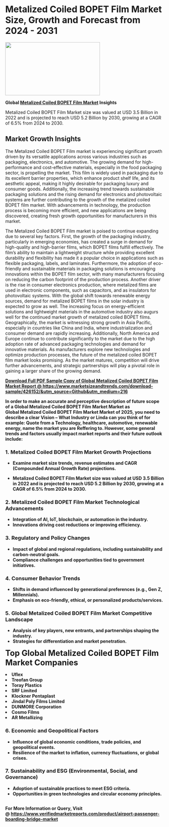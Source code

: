 <H1>Metalized Coiled BOPET Film Market Size, Growth and Forecast from 2024 - 2031</H1><img class="aligncenter size-medium wp-image-584254" src="https://thirdeyenews.in/wp-content/uploads/2024/09/Global-Market-Research-300x168.jpeg" alt="" width="300" height="168" /><p><strong>Global&nbsp;<a href="https://www.marketsizeandtrends.com/download-sample/426152/&amp;utm_source=Github&utm_medium=216">Metalized Coiled BOPET Film Market</a> Insights</strong></p><p>Metalized Coiled BOPET Film Market size was valued at USD 3.5 Billion in 2022 and is projected to reach USD 5.2 Billion by 2030, growing at a CAGR of 6.5% from 2024 to 2030.</p><p><h2>Market Growth Insights</h2> <p>The Metalized Coiled BOPET Film market is experiencing significant growth driven by its versatile applications across various industries such as packaging, electronics, and automotive. The growing demand for high-performance and cost-effective materials, especially in the food packaging sector, is propelling the market. This film is widely used in packaging due to its excellent barrier properties, which enhance product shelf life, and its aesthetic appeal, making it highly desirable for packaging luxury and consumer goods. Additionally, the increasing trend towards sustainable packaging solutions and the rising demand for electronics and photovoltaic systems are further contributing to the growth of the metalized coiled BOPET film market. With advancements in technology, the production process is becoming more efficient, and new applications are being discovered, creating fresh growth opportunities for manufacturers in this market.</p> <p><strong><a href="#"></a></strong></p> <p>The Metalized Coiled BOPET Film market is poised to continue expanding due to several key factors. First, the growth of the packaging industry, particularly in emerging economies, has created a surge in demand for high-quality and high-barrier films, which BOPET films fulfill effectively. The film’s ability to maintain a lightweight structure while providing excellent durability and flexibility has made it a popular choice in applications such as flexible packaging, labels, and laminates. Furthermore, the adoption of eco-friendly and sustainable materials in packaging solutions is encouraging innovations within the BOPET film sector, with many manufacturers focusing on reducing the carbon footprint of the production process. Another driver is the rise in consumer electronics production, where metalized films are used in electronic components, such as capacitors, and as insulators for photovoltaic systems. With the global shift towards renewable energy sources, demand for metalized BOPET films in the solar industry is expected to grow as well. The increasing focus on energy-efficient solutions and lightweight materials in the automotive industry also augurs well for the continued market growth of metalized coiled BOPET films. Geographically, the market is witnessing strong growth in Asia Pacific, especially in countries like China and India, where industrialization and consumer demand are rapidly increasing. Additionally, North America and Europe continue to contribute significantly to the market due to the high adoption rate of advanced packaging technologies and demand for innovative materials. As manufacturers explore new technologies and optimize production processes, the future of the metalized coiled BOPET film market looks promising. As the market matures, competition will drive further advancements, and strategic partnerships will play a pivotal role in gaining a larger share of the growing demand. <p><strong><a href="#"></p><p><span class=""><strong>Download Full PDF Sample Copy of Global Metalized Coiled BOPET Film Market Report</strong> @ <a href="https://www.marketsizeandtrends.com/download-sample/426152/&amp;utm_source=Github&utm_medium=216" target="_blank">https://www.marketsizeandtrends.com/download-sample/426152/&amp;utm_source=Github&utm_medium=216</a></span></p><p>In order to make an accurate and perceptive description of future scope of a Global&nbsp;Metalized Coiled BOPET Film Market Market as Global&nbsp;Metalized Coiled BOPET Film Market Market of 2025, you need to describe a clear Vision &ndash; What Industry or Linda can you think of for example: Quote from a Technology, healthcare, automotive, renewable energy, name the market you are Reffering to. However, some general trends and factors usually impact market reports and their future outlook include:</p><h3>1.&nbsp;<strong>Metalized Coiled BOPET Film Market Growth Projections</strong></h3><ul><li>Examine market size trends, revenue estimates and CAGR (Compounded Annual Growth Rate) projections.</li><li><p>Metalized Coiled BOPET Film Market size was valued at USD 3.5 Billion in 2022 and is projected to reach USD 5.2 Billion by 2030, growing at a CAGR of 6.5% from 2024 to 2030.</p></li></ul><h3>2.&nbsp;<strong>Metalized Coiled BOPET Film Market Technological Advancements</strong></h3><ul><li>Integration of AI, IoT, blockchain, or automation in the industry.</li><li>Innovations driving cost reductions or improving efficiency.</li></ul><h3>3.&nbsp;<strong>Regulatory and Policy Changes</strong></h3><ul><li>Impact of global and regional regulations, including sustainability and carbon-neutral goals.</li><li>Compliance challenges and opportunities tied to government initiatives.</li></ul><h3>4.&nbsp;<strong>Consumer Behavior Trends</strong></h3><ul><li>Shifts in demand influenced by generational preferences (e.g., Gen Z, Millennials).</li><li>Emphasis on eco-friendly, ethical, or personalized products/services.</li></ul><h3>5.&nbsp;<strong>Global Metalized Coiled BOPET Film Market Competitive Landscape</strong></h3><ul><li>Analysis of key players, new entrants, and partnerships shaping the industry.</li><li>Strategies for differentiation and market penetration.</li></ul><p data-pm-slice="1 1 []"><span style="color: inherit; font-family: inherit; font-size: 25px;">Top Global Metalized Coiled BOPET Film Market Companies</span></p><div class="" data-test-id=""><p><li>Uflex</li><li> Treofan Group</li><li> Toray Plastics</li><li> SRF Limited</li><li> Klockner Pentaplast</li><li> Jindal Poly Films Limited</li><li> DUNMORE Corporation</li><li> Cosmo Films</li><li> AR Metallizing</li></p></div><h3>6.&nbsp;<strong>Economic and Geopolitical Factors</strong></h3><ul><li>Influence of global economic conditions, trade policies, and geopolitical events.</li><li>Resilience of the market to inflation, currency fluctuations, or global crises.</li></ul><h3>7.&nbsp;<strong>Sustainability and ESG (Environmental, Social, and Governance)</strong></h3><ul><li>Adoption of sustainable practices to meet ESG criteria.</li><li>Opportunities in green technologies and circular economy principles.</li></ul><h2><strong style="font-size: 14px;">For More Information or Query, Visit @&nbsp;</strong><a style="background-color: #ffffff; font-size: 14px;" href="https://www.marketsizeandtrends.com/report/metalized-coiled-bopet-film-market/" target="_blank">https://www.verifiedmarketreports.com/product/airport-passenger-boarding-bridge-market</a></h2>
